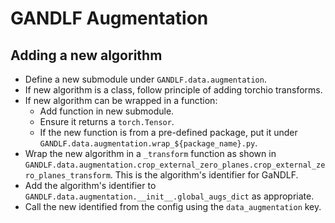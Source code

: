 # GANDLF Augmentation

## Adding a new algorithm

- Define a new submodule under `GANDLF.data.augmentation`.
- If new algorithm is a class, follow principle of adding torchio transforms. 
- If new algorithm can be wrapped in a function:
    - Add function in new submodule.
    - Ensure it returns a `torch.Tensor`.
    - If the new function is from a pre-defined package, put it under `GANDLF.data.augmentation.wrap_${package_name}.py`.
- Wrap the new algorithm in a `_transform` function as shown in `GANDLF.data.augmentation.crop_external_zero_planes.crop_external_zero_planes_transform`. This is the algorithm's identifier for GaNDLF.
- Add the algorithm's identifier to `GANDLF.data.augmentation.__init__.global_augs_dict` as appropriate.
- Call the new identified from the config using the `data_augmentation` key.